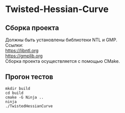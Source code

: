 # Twisted-Hessian-Curve

## Сборка проекта 
Должны быть установлены библиотеки NTL и GMP. \
Ссылки: \
https://libntl.org \
https://gmplib.org \
Сборка проекта осуществляется с помощью CMake. 

## Прогон тестов 
```
mkdir build
cd build 
cmake -G Ninja ..
ninja
./TwistedHessianCurve
```
